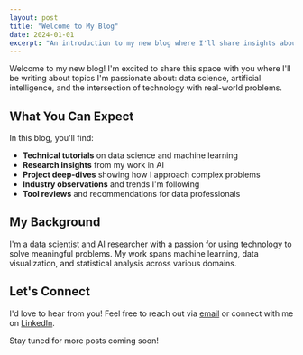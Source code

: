 ```yaml
---
layout: post
title: "Welcome to My Blog"
date: 2024-01-01
excerpt: "An introduction to my new blog where I'll share insights about data science, AI research, and technology."
---
```


Welcome to my new blog! I'm excited to share this space with you where I'll be writing about topics I'm passionate about: data science, artificial intelligence, and the intersection of technology with real-world problems.

## What You Can Expect

In this blog, you'll find:

- **Technical tutorials** on data science and machine learning
- **Research insights** from my work in AI
- **Project deep-dives** showing how I approach complex problems
- **Industry observations** and trends I'm following
- **Tool reviews** and recommendations for data professionals

## My Background

I'm a data scientist and AI researcher with a passion for using technology to solve meaningful problems. My work spans machine learning, data visualization, and statistical analysis across various domains.

## Let's Connect

I'd love to hear from you! Feel free to reach out via [email](mailto:mason@example.com) or connect with me on [LinkedIn](https://linkedin.com/in/masongrimshaw).

Stay tuned for more posts coming soon!